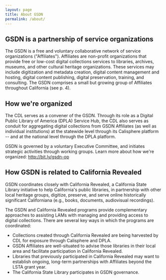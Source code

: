 ```yaml
---
layout: page
title: About GSDN
permalink: /about/
---
```


## GSDN is a partnership of service organizations ##

The GSDN is a free and voluntary collaborative network of service organizations ("Affiliates"). Affiliates are non-profit organizations that provide free or low-cost digital collections services to libraries, archives, museums, and other cultural heritage organizations. These services may include digitization and metadata creation, digital content management and hosting, digital content publishing, digital preservation, training, and consulting. The GSDN comprises a small but growing group of Affiliates throughout California (see p. 4).

## How we're organized ##

The CDL serves as a convener of the GSDN. Through its role as a Digital Public Library of America (DPLA) Service Hub, the CDL also serves as conduit for aggregating digital collections from GSDN Affiliates (as well as individual institutions) at the statewide level through its Calisphere platform -- and at the national level through the DPLA platform.

GSDN is governed by a voluntary Executive Committee, and initiates strategic activities through working groups.  Learn more about how we're organized: http://bit.ly/gsdn-op

## How GSDN is related to California Revealed ##

GSDN coordinates closely with California Revealed, a California State Library initiative to help California's public libraries, in partnership with other local heritage groups, digitize, preserve, and serve online historically significant Californiana (e.g., books, documents, audiovisual recordings). 
 
The GSDN and California Revealed programs provide complementary approaches to assisting LAMs with managing and providing access to digital collections. There are several key ways in which the programs are coordinated:
 
* Collections created through California Revealed are being harvested by CDL for exposure through Calisphere and DPLA.
* GSDN Affiliates are well-situated to advise those libraries in their local area and facilitate participation in California Revealed.
* Libraries that previously participated in California Revealed may want to establish ongoing, long-term partnerships with Affiliates beyond the LSTA grant year.
* The California State Library participates in GSDN governance. 

